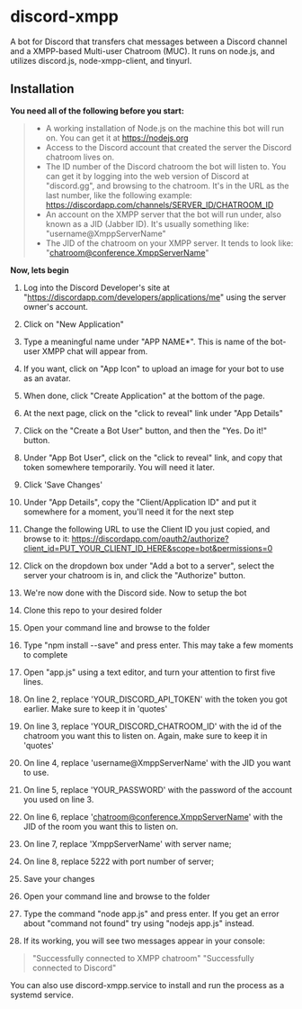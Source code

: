 discord-xmpp
===================

A bot for Discord that transfers chat messages between a Discord channel and a XMPP-based Multi-user Chatroom (MUC). It runs on node.js, and utilizes discord.js, node-xmpp-client, and tinyurl. 

**Installation**
-------------

**You need all of the following before you start:**
> - A working installation of Node.js on the machine this bot will run on. You can get it at https://nodejs.org
> - Access to the Discord account that created the server the Discord chatroom lives on.
> - The ID number of the Discord chatroom the bot will listen to. You can get it by logging into the web version of Discord at "discord.gg",  and browsing to the chatroom. It's in the URL as the last number, like the following example: https://discordapp.com/channels/SERVER_ID/CHATROOM_ID
> - An account on the XMPP server that the bot will run under, also known as a JID (Jabber ID). It's usually something like: "username@XmppServerName"
> - The JID of the chatroom on your XMPP server. It tends to look like: "chatroom@conference.XmppServerName"

**Now, lets begin**

1. Log into the Discord Developer's site at "https://discordapp.com/developers/applications/me" using the server owner's account.
2. Click on "New Application"
3. Type a meaningful name under "APP NAME*". This is name of the bot-user XMPP chat will appear from.
4. If you want, click on "App Icon" to upload an image for your bot to use as an avatar.
5. When done, click "Create Application" at the bottom of the page.
6. At the next page, click on the "click to reveal" link under "App Details"
7. Click on the "Create a Bot User" button, and then the "Yes. Do it!" button.
8. Under "App Bot User", click on the "click to reveal" link, and copy that token somewhere temporarily. You will need it later.
9. Click 'Save Changes'
10. Under "App Details", copy the "Client/Application ID" and put it somewhere for a moment, you'll need it for the next step
11. Change the following URL to use the Client ID you just copied, and browse to it: https://discordapp.com/oauth2/authorize?client_id=PUT_YOUR_CLIENT_ID_HERE&scope=bot&permissions=0
12. Click on the dropdown box under "Add a bot to a server", select the server your chatroom is in, and click the "Authorize" button.
13. We're now done with the Discord side. Now to setup the bot

14. Clone this repo to your desired folder
15. Open your command line and browse to the folder
16. Type "npm install --save" and press enter. This may take a few moments to complete
17. Open "app.js" using a text editor, and turn your attention to first five lines.
18. On line 2, replace 'YOUR_DISCORD_API_TOKEN' with the token you got earlier. Make sure to keep it in 'quotes'
19. On line 3, replace 'YOUR_DISCORD_CHATROOM_ID' with the id of the chatroom you want this to listen on. Again, make sure to keep it in 'quotes'
20. On line 4, replace 'username@XmppServerName' with the JID you want to use.
21. On line 5, replace 'YOUR_PASSWORD' with the password of the account you used on line 3.
22. On line 6, replace 'chatroom@conference.XmppServerName' with the JID of the room you want this to listen on.
23. On line 7, replace 'XmppServerName' with server name;
24. On line 8, replace 5222 with port number of server;
25. Save your changes
26. Open your command line and browse to the folder
27. Type the command "node app.js" and press enter. If you get an error about "command not found" try using "nodejs app.js" instead.
28. If its working, you will see two messages appear in your console:
> "Successfully connected to XMPP chatroom"
> "Successfully connected to Discord"

You can also use discord-xmpp.service to install and run the process as a systemd service.
